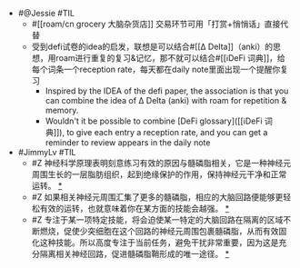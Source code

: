- #@Jessie #TIL 
    - #[[roam/cn grocery 大脑杂货店]] 交易环节可用「打赏+悄悄话」直接代替
    - 受到defi试卷的idea的启发，联想是可以结合#[[∆ Delta]]（anki）的思想，用roam进行重复的复习&记忆，那不就可以结合#[[ℹ︎DeFi 词典]]，给每个词条一个reception rate，每天都在daily note里面出现一个提醒你复习
        - Inspired by the IDEA of the defi paper, the association is that you can combine the idea of ∆ Delta (anki) with roam for repetition & memory.
        - Wouldn't it be possible to combine [DeFi glossary]([[ℹ︎DeFi 词典]]), to give each entry a reception rate, and you can get a reminder to review appears in the daily note
- #JimmyLv #TIL
    - #Z 神经科学原理表明刻意练习有效的原因与髓磷脂相关，它是一种神经元周围生长的一层脂肪组织，起到绝缘保护的作用，保持神经元干净和正常运转。 [*](((9nfjmnIgA)))
    - #Z 如果相关神经元周围汇集了更多的髓磷脂，相应的大脑回路便能够更轻松有效的运转，也就意味着你在某方面的技能会越强。 [*](((lmkhHPQSq)))
    - #Z 专注于某一项特定技能，将会迫使某一特定的大脑回路在隔离的区域不断燃烧，促使少突细胞在这个回路的神经元周围包裹髓磷脂，从而有效固化这种技能。所以高度专注于当前任务，避免干扰非常重要，因为这是充分隔离相关神经回路，促进髓磷脂鞘形成的唯一途径。 [*](((aoC8nVORp)))
